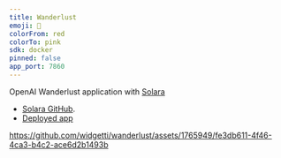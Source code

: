 ```yaml
---
title: Wanderlust
emoji: 🚂
colorFrom: red
colorTo: pink
sdk: docker
pinned: false
app_port: 7860
---
```


OpenAI Wanderlust application with [Solara](https://solara.dev) 
 * [Solara GitHub](https://github.com/widgetti/solara/).
 * [Deployed app](https://huggingface.co/spaces/solara-dev/wanderlust)


https://github.com/widgetti/wanderlust/assets/1765949/fe3db611-4f46-4ca3-b4c2-ace6d2b1493b

